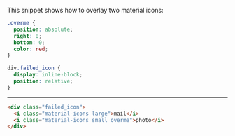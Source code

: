 This snippet shows how to overlay two material icons:

```css
.overme {
  position: absolute;
  right: 0;
  bottom: 0;
  color: red;
}

div.failed_icon {
  display: inline-block;
  position: relative;
}
```

--------
```html
<div class="failed_icon">
  <i class="material-icons large">mail</i>
  <i class="material-icons small overme">photo</i>
</div>
```
